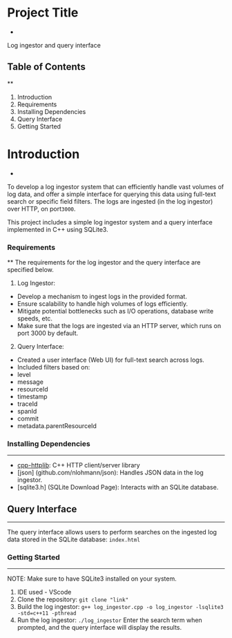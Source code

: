 # Project Title
*
Log ingestor and query interface

## Table of Contents
**
1. Introduction 
2. Requirements
3. Installing Dependencies
4. Query Interface
5. Getting Started

# Introduction
*
To develop a log ingestor system that can efficiently handle vast volumes of log data, and offer a simple interface for querying this data using full-text search or specific field filters.
The logs are ingested (in the log ingestor) over HTTP, on port`3000`.

This project includes a simple log ingestor system and a query interface implemented in C++ using SQLite3.

### Requirements
**
The requirements for the log ingestor and the query interface are specified below.

1. Log Ingestor:
- Develop a mechanism to ingest logs in the provided format.
- Ensure scalability to handle high volumes of logs efficiently.
- Mitigate potential bottlenecks such as I/O operations, database write speeds, etc.
- Make sure that the logs are ingested via an HTTP server, which runs on port 3000 by default. 

2. Query Interface:
- Created a user interface (Web UI) for full-text search across logs.
- Included filters based on:
- level
- message
- resourceId
- timestamp
- traceId
- spanId
- commit
- metadata.parentResourceId

### Installing Dependencies
***
- [cpp-httplib](https://github.com/yhirose/cpp-httplib): C++ HTTP client/server library
- [json] (github.com/nlohmann/json): Handles JSON data in the log ingestor.
- [sqlite3.h] (SQLite Download Page):  Interacts with an SQLite database.

## Query Interface
***
The query interface allows users to perform searches on the ingested log data stored in the SQLite database: `index.html`

### Getting Started
***
NOTE: Make sure to have SQLite3 installed on your system.

1. IDE used - VScode
2. Clone the repository: `git clone "link"`
2. Build the log ingestor: `g++ log_ingestor.cpp -o log_ingestor -lsqlite3 -std=c++11 -pthread`
3. Run the log ingestor: `./log_ingestor`
Enter the search term when prompted, and the query interface will display the results.
